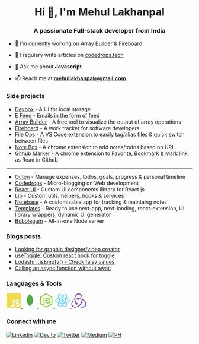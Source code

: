 <h1 align="center">Hi 👋, I'm Mehul Lakhanpal</h1>
<h3 align="center">A passionate Full-stack developer from India</h3>

<!-- Count the number of visitors -->
<!-- <p align="left"> <img src="https://komarev.com/ghpvc/?username=318097" alt="318097" /> </p> -->

- 🔭 I’m currently working on [Array Builder](https://www.arraybuilder.com) & [Fireboard](https://www.fireboardapp.com)

<!-- - 🌱 I’m currently learning **GraphQL** -->

<!-- - 🤝 I’m looking for help with [Notebase](https://github.com/318097/notebase) -->

- 📝 I regulary write articles on [codedrops.tech](https://www.codedrops.tech)

- 💬 Ask me about **Javascript**

- 📫 Reach me at **mehullakhanpal@gmail.com**

### Side projects
- [Devbox](https://chrome.google.com/webstore/detail/devbox/moifkpmfincoglpljkonmgnfaeonlgmo) - A UI for local storage
- [E Feed](https://www.efeed.xyz/) - Emails in the form of feed
- [Array Builder](https://www.arraybuilder.com/) - A free tool to visualize the output of array operations
- [Fireboard](https://www.fireboardapp.com/) - A work tracker for software developers
- [File Ops](https://marketplace.visualstudio.com/items?itemName=mehullakhanpal.file-ops) - A VS Code extension to easily tag/alias files & quick switch between files
- [Note Box](https://chrome.google.com/webstore/detail/note-box/mbbajjgefpenmkkhcnmmnoodlbcbfnmp) - A chrome extension to add notes/todos based on URL
- [Github Marker](https://chrome.google.com/webstore/detail/github-marker/imjdbnnpnohgcdbpgnidgolnamoghpoo?hl=en) - A chrome extension to Favorite, Bookmark & Mark link as Read in Github
---
- [Octon](https://octon.netlify.app/) - Manage expenses, todos, goals, progress & personal timeline
- [Codedrops](https://codedrops.netlify.app/) - Micro-blogging on Web development 
- [React UI](https://react-ui-lib.netlify.app/) - Custom UI components library for React.js
- [Lib](https://docs-codedrops.netlify.app/) - Custom utils, helpers, hooks & services
- [Notebase](https://notebase.netlify.app/) - A customizable app for tracking & maintaing notes
- [Templates](https://github.com/318097/templates) - Ready to use next-app, next-landing, react-extension, UI library wrappers, dynamic UI generator
- [Bubblegum](https://github.com/318097/bubblegum) - All-in-one Node server

### Blogs posts
<!-- BLOG-POST-LIST:START -->
- [Looking for graphic designer/video creator](https://dev.to/318097/looking-for-graphic-designer-video-creator-58la)
- [useToggle: Custom react hook for toggle](https://dev.to/318097/usetoggle-custom-react-hook-for-toggle-3g7)
- [Lodash: _.isEmpty&lpar;&rpar; - Check falsy values](https://dev.to/318097/lodash--isempty-check-falsy-values-3d2a)
- [Calling an async function without await](https://dev.to/318097/calling-an-async-function-without-await-47cn)
<!-- BLOG-POST-LIST:END -->

<h3 align="left">Languages & Tools</h3>
<p align="left"> 
  <a href="https://developer.mozilla.org/en-US/docs/Web/JavaScript" target="_blank"> 
    <img src="https://github.com/devicons/devicon/blob/master/icons/javascript/javascript-plain.svg" alt="javascript" width="40" height="40"/> 
  </a> 
  <a href="https://www.mongodb.com/" target="_blank"> 
    <img src="https://github.com/devicons/devicon/blob/master/icons/mongodb/mongodb-plain.svg" alt="mongodb" width="40" height="40"/> 
  </a> 
  <a href="https://nodejs.org" target="_blank"> 
    <img src="https://github.com/devicons/devicon/blob/master/icons/nodejs/nodejs-plain.svg" alt="nodejs" width="40" height="40"/> 
  </a> 
  <a href="https://reactjs.org/" target="_blank"> 
    <img src="https://github.com/devicons/devicon/blob/master/icons/react/react-original.svg" alt="react" width="40" height="40"/> 
  </a> 
  <a href="https://redux.js.org" target="_blank"> 
    <img src="https://github.com/devicons/devicon/blob/master/icons/redux/redux-original.svg" alt="redux" width="40" height="40"/> 
  </a>
 </p>
 
 <h3 align="left">Connect with me</h3>
<p align="left">
   <a href="https://linkedin.com/in/ml318097" target="blank">
    <img align="center" src="https://cdn.jsdelivr.net/npm/simple-icons@3.0.1/icons/linkedin.svg" alt="Linkedin" height="30" width="40" />
  </a>
  <a href="https://dev.to/ml318097" target="blank">
    <img align="center" src="https://cdn.jsdelivr.net/npm/simple-icons@3.0.1/icons/dev-dot-to.svg" alt="Dev.to" height="30" width="40" />
   </a>
  <a href="https://twitter.com/ml318097" target="blank">
    <img align="center" src="https://cdn.jsdelivr.net/npm/simple-icons@3.0.1/icons/twitter.svg" alt="Twitter" height="30" width="40" />
  </a>
  <a href="https://medium.com/@ml318097" target="blank">
    <img align="center" src="https://cdn.jsdelivr.net/npm/simple-icons@3.0.1/icons/medium.svg" alt="Medium" height="30" width="40" />
  </a>
   <a href="https://www.producthunt.com/@ml318097" target="blank">
    <img align="center" src="https://cdn.jsdelivr.net/npm/simple-icons@3.0.1/icons/producthunt.svg" alt="PH" height="30" width="40" />
  </a>
</p>
